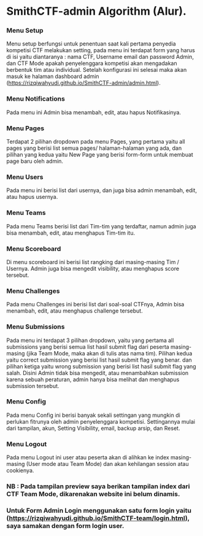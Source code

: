# SmithCTF-admin Algorithm (Alur).

### Menu Setup
Menu setup berfungsi untuk penentuan saat kali pertama penyedia kompetisi CTF melakukan setting, pada menu ini terdapat form yang harus di isi yaitu diantaranya : nama CTF, Username email dan password Admin, dan CTF Mode apakah penyelenggara kompetisi akan mengadakan berbentuk tim atau individual. Setelah konfigurasi ini selesai maka akan masuk ke halaman dashboard admin (https://rizqiwahyudi.github.io/SmithCTF-admin/admin.html).

### Menu Notifications
Pada menu ini Admin bisa menambah, edit, atau hapus Notifikasinya.

### Menu Pages
Terdapat 2 pilihan dropdown pada menu Pages, yang pertama yaitu all pages yang berisi list semua pages/ halaman-halaman yang ada, dan pilihan yang kedua yaitu New Page yang berisi form-form untuk membuat page baru oleh admin.

### Menu Users
Pada menu ini berisi list dari usernya, dan juga bisa admin menambah, edit, atau hapus usernya.

### Menu Teams
Pada menu Teams berisi list dari Tim-tim yang terdaftar, namun admin juga bisa menambah, edit, atau menghapus Tim-tim itu.

### Menu Scoreboard
Di menu scoreboard ini berisi list rangking dari masing-masing Tim / Usernya. Admin juga bisa mengedit visibility, atau menghapus score tersebut.

### Menu Challenges
Pada menu Challenges ini berisi list dari soal-soal CTFnya, Admin bisa menambah, edit, atau menghapus challenge tersebut.

### Menu Submissions
Pada menu ini terdapat 3 pilihan dropdown, yaitu yang pertama all submissions yang berisi semua list hasil submit flag dari peserta masing-masing (jika Team Mode, maka akan di tulis atas nama tim). Pilihan kedua yaitu correct submission yang berisi list hasil submit flag yang benar. dan pilihan ketiga yaitu wrong submission yang berisi list hasil submit flag yang salah. Disini Admin tidak bisa mengedit, atau menambahkan submission karena sebuah peraturan, admin hanya bisa melihat dan menghapus submission tersebut.

### Menu Config
Pada menu Config ini berisi banyak sekali settingan yang mungkin di perlukan fitrunya oleh admin penyelenggara kompetisi. Settingannya mulai dari tampilan, akun, Setting Visibility, email, backup arsip, dan Reset.

### Menu Logout
Pada menu Logout ini user atau peserta akan di alihkan ke index masing-masing (User mode atau Team Mode) dan akan kehilangan session atau cookienya.

### NB : Pada tampilan preview saya berikan tampilan index dari CTF Team Mode, dikarenakan website ini belum dinamis.

### Untuk Form Admin Login menggunakan satu form login yaitu (https://rizqiwahyudi.github.io/SmithCTF-team/login.html), saya samakan dengan form login user.
